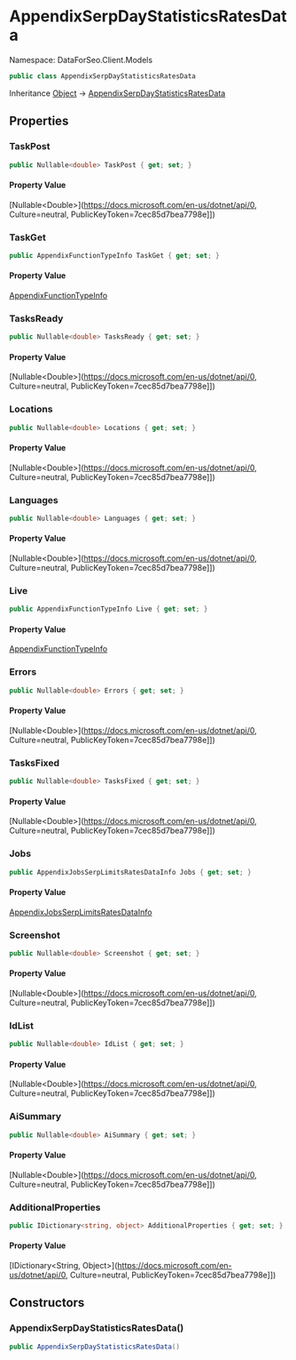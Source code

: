 # AppendixSerpDayStatisticsRatesData

Namespace: DataForSeo.Client.Models

```csharp
public class AppendixSerpDayStatisticsRatesData
```

Inheritance [Object](https://docs.microsoft.com/en-us/dotnet/api/Object) → [AppendixSerpDayStatisticsRatesData](./AppendixSerpDayStatisticsRatesData.md)

## Properties

### **TaskPost**

```csharp
public Nullable<double> TaskPost { get; set; }
```

#### Property Value

[Nullable&lt;Double&gt;](https://docs.microsoft.com/en-us/dotnet/api/0, Culture=neutral, PublicKeyToken=7cec85d7bea7798e]])<br>

### **TaskGet**

```csharp
public AppendixFunctionTypeInfo TaskGet { get; set; }
```

#### Property Value

[AppendixFunctionTypeInfo](./AppendixFunctionTypeInfo.md)<br>

### **TasksReady**

```csharp
public Nullable<double> TasksReady { get; set; }
```

#### Property Value

[Nullable&lt;Double&gt;](https://docs.microsoft.com/en-us/dotnet/api/0, Culture=neutral, PublicKeyToken=7cec85d7bea7798e]])<br>

### **Locations**

```csharp
public Nullable<double> Locations { get; set; }
```

#### Property Value

[Nullable&lt;Double&gt;](https://docs.microsoft.com/en-us/dotnet/api/0, Culture=neutral, PublicKeyToken=7cec85d7bea7798e]])<br>

### **Languages**

```csharp
public Nullable<double> Languages { get; set; }
```

#### Property Value

[Nullable&lt;Double&gt;](https://docs.microsoft.com/en-us/dotnet/api/0, Culture=neutral, PublicKeyToken=7cec85d7bea7798e]])<br>

### **Live**

```csharp
public AppendixFunctionTypeInfo Live { get; set; }
```

#### Property Value

[AppendixFunctionTypeInfo](./AppendixFunctionTypeInfo.md)<br>

### **Errors**

```csharp
public Nullable<double> Errors { get; set; }
```

#### Property Value

[Nullable&lt;Double&gt;](https://docs.microsoft.com/en-us/dotnet/api/0, Culture=neutral, PublicKeyToken=7cec85d7bea7798e]])<br>

### **TasksFixed**

```csharp
public Nullable<double> TasksFixed { get; set; }
```

#### Property Value

[Nullable&lt;Double&gt;](https://docs.microsoft.com/en-us/dotnet/api/0, Culture=neutral, PublicKeyToken=7cec85d7bea7798e]])<br>

### **Jobs**

```csharp
public AppendixJobsSerpLimitsRatesDataInfo Jobs { get; set; }
```

#### Property Value

[AppendixJobsSerpLimitsRatesDataInfo](./AppendixJobsSerpLimitsRatesDataInfo.md)<br>

### **Screenshot**

```csharp
public Nullable<double> Screenshot { get; set; }
```

#### Property Value

[Nullable&lt;Double&gt;](https://docs.microsoft.com/en-us/dotnet/api/0, Culture=neutral, PublicKeyToken=7cec85d7bea7798e]])<br>

### **IdList**

```csharp
public Nullable<double> IdList { get; set; }
```

#### Property Value

[Nullable&lt;Double&gt;](https://docs.microsoft.com/en-us/dotnet/api/0, Culture=neutral, PublicKeyToken=7cec85d7bea7798e]])<br>

### **AiSummary**

```csharp
public Nullable<double> AiSummary { get; set; }
```

#### Property Value

[Nullable&lt;Double&gt;](https://docs.microsoft.com/en-us/dotnet/api/0, Culture=neutral, PublicKeyToken=7cec85d7bea7798e]])<br>

### **AdditionalProperties**

```csharp
public IDictionary<string, object> AdditionalProperties { get; set; }
```

#### Property Value

[IDictionary&lt;String, Object&gt;](https://docs.microsoft.com/en-us/dotnet/api/0, Culture=neutral, PublicKeyToken=7cec85d7bea7798e]])<br>

## Constructors

### **AppendixSerpDayStatisticsRatesData()**

```csharp
public AppendixSerpDayStatisticsRatesData()
```
